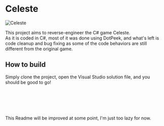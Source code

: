 # Celeste

<img alt=Celeste src=https://assets.nintendo.com/image/upload/c_fill,w_1200/q_auto:best/f_auto/dpr_2.0/ncom/fr_CA/games/switch/c/celeste-switch/hero>

<br/>

This project aims to reverse-engineer the C# game Celeste.
<br/>
As it is coded in C#, most of it was done using DotPeek, and what's left is code cleanup and bug fixing as some of the code behaviors are still different from the original game.

## How to build

Simply clone the project, open the Visual Studio solution file, and you should be good to go!

<br/><br/><br/><br/>

This Readme will be improved at some point, I'm just too lazy for now.
